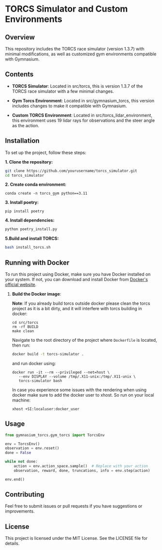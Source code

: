 # TORCS Simulator and Custom Environments

## Overview

This repository includes the TORCS race simulator (version 1.3.7) with minimal modifications, as well as customized gym environments compatible with Gymnasium.

## Contents

- **TORCS Simulator**: Located in src/torcs, this is version 1.3.7 of the TORCS race simulator with a few minimal changes.

- **Gym Torcs Environment**: Located in src/gymnasium_torcs, this version includes changes to make it compatible with Gymnasium.

- **Custom TORCS Environment**: Located in src/torcs_lidar_environment, this environment uses 19 lidar rays for observations and the steer angle as the action.

## Installation

To set up the project, follow these steps:

**1. Clone the repository:**
```bash
git clone https://github.com/yourusername/torcs_simulator.git
cd torcs_simulator
```

**2. Create conda environment:**
```conda
conda create -n torcs_gym python==3.11
```

**3. Install poetry:**
```pip
pip install poetry
```

**4. Install dependencies:**
```bash
python poetry_install.py
```

**5.Build and install TORCS:**
```bash
bash install_torcs.sh
```

## Running with Docker

To run this project using Docker, make sure you have Docker installed on your system. If not, you can download and install Docker from [Docker's official website](https://www.docker.com/get-started).

1. **Build the Docker image**:
   
   **Note**: If you already build torcs outside docker please clean the torcs project as it is a bit dirty, and it will interfere with torcs building in docker: 
   ```
   cd src/torcs
   rm -rf BUILD
   make clean
   ``` 

   Navigate to the root directory of the project where `Dockerfile` is located, then run:

   ```bash
   docker build -t torcs-simulator .
   ```

   and run docker using: 

   ```shell
   docker run -it --rm --privileged --net=host \
      --env DISPLAY --volume /tmp/.X11-unix:/tmp/.X11-unix \
      torcs-simulator bash
   ```

   In case you experience some issues with the rendering when using docker
   make sure to add the docker user to xhost. So run on your local machine: 

   ```shell
   xhost +SI:localuser:docker_user
   ```


## Usage

```python
from gymnasium_torcs.gym_torcs import TorcsEnv

env = TorcsEnv()
observation = env.reset()
done = False

while not done:
    action = env.action_space.sample()  # Replace with your action
    observation, reward, done, truncations, info = env.step(action)

env.end()
```

## Contributing

Feel free to submit issues or pull requests if you have suggestions or improvements.

## License

This project is licensed under the MIT License. See the LICENSE file for details.

